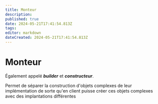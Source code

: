 ```yaml
---
title: Monteur
description: 
published: true
date: 2024-05-21T17:41:54.813Z
tags: 
editor: markdown
dateCreated: 2024-05-21T17:41:54.813Z
---
```


# Monteur

Également appelé ***builder*** et ***constructeur***.

Permet de séparer la construction d'objets complexes de leur implémentation de sorte qu'en client puisse créer ces objets complexes avec des implantations différentes